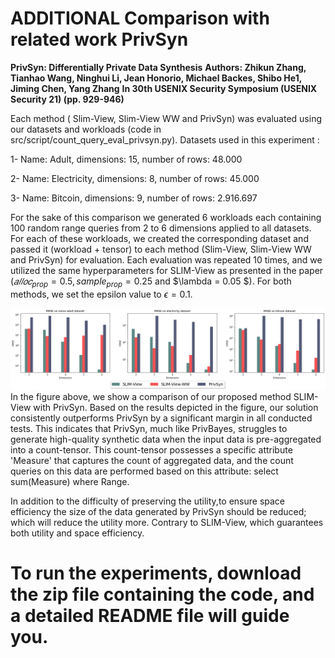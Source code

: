 # ADDITIONAL Comparison with related work PrivSyn

**PrivSyn: Differentially Private Data Synthesis**
**Authors: Zhikun Zhang, Tianhao Wang, Ninghui Li, Jean Honorio, Michael Backes, Shibo He1, Jiming Chen, Yang Zhang**
**In 30th USENIX Security Symposium (USENIX Security 21) (pp. 929-946)**


Each method ( Slim-View, Slim-View WW and PrivSyn) was evaluated using our datasets and workloads (code in src/script/count_query_eval_privsyn.py).
Datasets used in this experiment : 

  1- Name: Adult, dimensions: 15, number of rows: 48.000
  
  2- Name: Electricity, dimensions: 8, number of rows: 45.000
  
  3- Name: Bitcoin, dimensions: 9, number of rows: 2.916.697
  
For the sake of this comparison we generated 6 workloads each containing 100 random range queries from 2 to 6 dimensions applied to all datasets.
For each of these workloads, we created the corresponding dataset and passed it (workload + tensor) to each method (Slim-View, Slim-View WW and PrivSyn)  for evaluation. Each evaluation was repeated 10 times, and we utilized the same hyperparameters for SLIM-View as presented in the paper ($𝑎𝑙𝑙𝑜𝑐_{prop} = 0.5,sample_{prop} = 0.25$ and $\lambda = 0.05 $). For both methods, we set the epsilon value to $\epsilon = 0.1$.

![alt text](https://github.com/Slim-View/SLIM-View/blob/main/codaspy-Experiments-PrivSyn.png?raw=true)
In the figure above, we show a comparison of our proposed method SLIM-View with PrivSyn.
Based on the results depicted in the figure, our solution consistently outperforms PrivSyn by a significant margin in all conducted tests. This indicates that PrivSyn, much like PrivBayes, struggles to generate high-quality synthetic data when the input data is pre-aggregated into a count-tensor. This count-tensor possesses a specific attribute 'Measure' that captures the count of aggregated data, and the count queries on this data are performed based on this attribute: select sum(Measure) where Range.

In addition to the difficulty of preserving the utility,to ensure space efficiency the size of the data generated by PrivSyn should be reduced; which will reduce the utility more. Contrary to SLIM-View, which guarantees both utility and space efficiency.

# To run the experiments, download the zip file containing the code, and a detailed README file will guide you.
